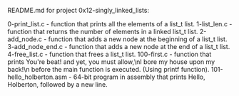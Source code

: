 README.md for project 0x12-singly_linked_lists:

0-print_list.c - function that prints all the elements of a list_t list.
1-list_len.c - function that returns the number of elements in a linked list_t list.
2-add_node.c - function that adds a new node at the beginning of a list_t list.
3-add_node_end.c - function that adds a new node at the end of a list_t list.
4-free_list.c - function that frees a list_t list.
100-first.c - function that prints You're beat! and yet, you must allow,\nI bore my house upon my back!\n before the main function is executed. (Using printf function).
101-hello_holberton.asm - 64-bit program in assembly that prints Hello, Holberton, followed by a new line.

